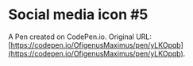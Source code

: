 # Social media icon #5

A Pen created on CodePen.io. Original URL: [https://codepen.io/OfigenusMaximus/pen/yLKOpqb](https://codepen.io/OfigenusMaximus/pen/yLKOpqb).

